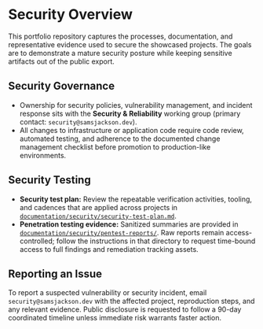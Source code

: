 # Security Overview

This portfolio repository captures the processes, documentation, and representative evidence used to secure the showcased projects. The goals are to demonstrate a mature security posture while keeping sensitive artifacts out of the public export.

## Security Governance
- Ownership for security policies, vulnerability management, and incident response sits with the **Security & Reliability** working group (primary contact: `security@samsjackson.dev`).
- All changes to infrastructure or application code require code review, automated testing, and adherence to the documented change management checklist before promotion to production-like environments.

## Security Testing
- **Security test plan:** Review the repeatable verification activities, tooling, and cadences that are applied across projects in [`documentation/security/security-test-plan.md`](./documentation/security/security-test-plan.md).
- **Penetration testing evidence:** Sanitized summaries are provided in [`documentation/security/pentest-reports/`](./documentation/security/pentest-reports/). Raw reports remain access-controlled; follow the instructions in that directory to request time-bound access to full findings and remediation tracking assets.

## Reporting an Issue
To report a suspected vulnerability or security incident, email `security@samsjackson.dev` with the affected project, reproduction steps, and any relevant evidence. Public disclosure is requested to follow a 90-day coordinated timeline unless immediate risk warrants faster action.
